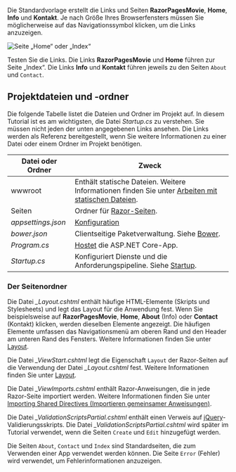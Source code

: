 Die Standardvorlage erstellt die Links und Seiten **RazorPagesMovie**, **Home**, **Info** und **Kontakt**. Je nach Größe Ihres Browserfensters müssen Sie möglicherweise auf das Navigationssymbol klicken, um die Links anzuzeigen.

![Seite „Home“ oder „Index“](../../tutorials/razor-pages/razor-pages-start/_static/home2.png)

Testen Sie die Links. Die Links **RazorPagesMovie** und **Home** führen zur Seite „Index“. Die Links **Info** und **Kontakt** führen jeweils zu den Seiten `About` und `Contact`.

## <a name="project-files-and-folders"></a>Projektdateien und -ordner

Die folgende Tabelle listet die Dateien und Ordner im Projekt auf. In diesem Tutorial ist es am wichtigsten, die Datei *Startup.cs* zu verstehen. Sie müssen nicht jeden der unten angegebenen Links ansehen. Die Links werden als Referenz bereitgestellt, wenn Sie weitere Informationen zu einer Datei oder einem Ordner im Projekt benötigen.

| Datei oder Ordner              | Zweck |
| ----------------- | ------------ | 
| wwwroot | Enthält statische Dateien. Weitere Informationen finden Sie unter [Arbeiten mit statischen Dateien](xref:fundamentals/static-files). |
| Seiten | Ordner für [Razor-Seiten](xref:mvc/razor-pages/index). | 
| *appsettings.json* | [Konfiguration](xref:fundamentals/configuration) |
| *bower.json* | Clientseitige Paketverwaltung. Siehe [Bower](xref:client-side/bower).|
| *Program.cs* | [Hostet](xref:fundamentals/hosting) die ASP.NET Core-App.|
| *Startup.cs* | Konfiguriert Dienste und die Anforderungspipeline. Siehe [Startup](xref:fundamentals/startup).|

### <a name="the-pages-folder"></a>Der Seitenordner

Die Datei *_Layout.cshtml* enthält häufige HTML-Elemente (Skripts und Stylesheets) und legt das Layout für die Anwendung fest. Wenn Sie beispielsweise auf **RazorPagesMovie**, **Home**, **About** (Info) oder **Contact** (Kontakt) klicken, werden dieselben Elemente angezeigt. Die häufigen Elemente umfassen das Navigationsmenü am oberen Rand und den Header am unteren Rand des Fensters. Weitere Informationen finden Sie unter [Layout](xref:mvc/views/layout).

Die Datei *_ViewStart.cshtml* legt die Eigenschaft `Layout` der Razor-Seiten auf die Verwendung der Datei *_Layout.cshtml* fest. Weitere Informationen finden Sie unter [Layout](xref:mvc/views/layout).

Die Datei *_ViewImports.cshtml* enthält Razor-Anweisungen, die in jede Razor-Seite importiert werden. Weitere Informationen finden Sie unter [Importing Shared Directives (Importieren gemeinsamer Anweisungen)](xref:mvc/views/layout#importing-shared-directives).

Die Datei *_ValidationScriptsPartial.cshtml* enthält einen Verweis auf [jQuery](https://jquery.com/)-Validierungsskripts. Die Datei *_ValidationScriptsPartial.cshtml* wird später im Tutorial verwendet, wenn die Seiten `Create` und `Edit` hinzugefügt werden.

Die Seiten `About`, `Contact` und `Index` sind Standardseiten, die zum Verwenden einer App verwendet werden können. Die Seite `Error` (Fehler) wird verwendet, um Fehlerinformationen anzuzeigen.